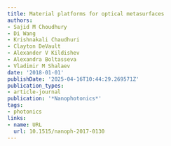 ```yaml
---
title: Material platforms for optical metasurfaces
authors:
- Sajid M Choudhury
- Di Wang
- Krishnakali Chaudhuri
- Clayton DeVault
- Alexander V Kildishev
- Alexandra Boltasseva
- Vladimir M Shalaev
date: '2018-01-01'
publishDate: '2025-04-16T10:44:29.269571Z'
publication_types:
- article-journal
publication: '*Nanophotonics*'
tags:
- photonics
links:
- name: URL
  url: 10.1515/nanoph-2017-0130
---
```

